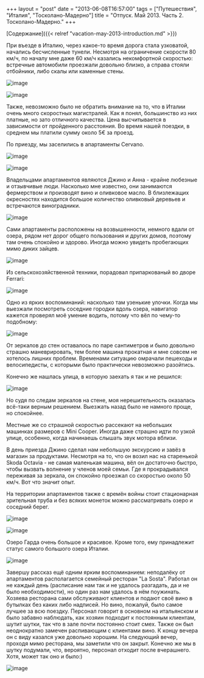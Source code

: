 +++
layout = "post"
date = "2013-06-08T16:57:00"
tags = ["Путешествия", "Италия", "Тосколано-Мадерно"]
title = "Отпуск. Май 2013. Часть 2. Тосколано-Мадерно."
+++

[Содержание]({{< relref "vacation-may-2013-introduction.md" >}})

При въезде в Италию, через какое-то время дорога стала узковатой, начались бесчисленные тунели. Несмотря на ограничение скорости 80 км/ч, по началу мне даже 60 км/ч казались некомфортной скоростью: встречные автомобили проезжали довольно близко, а справа стояли отбойники, либо скалы или каменные стены.

![image](/images/8df93b973316305c4ffeeb4316b6b080f57cc94640dd167c2b2ed5f9746d1cc9.jpg)

![image](/images/a8aa718886c888bc7ce73724b5c03697a362b1d9e2d5f93b3de5e0d120c6f514.jpg)

Также, невозможно было не обратить внимание на то, что в Италии очень много скоростных магистралей. Как я понял, большинство из них платные, но зато отличного качества. Цена высчитывается в зависимости от пройденного расстояния. Во время нашей поездки, в среднем мы платили сумму около 5€ за проезд.

По приезду, мы заселились в апартаменты Cervano.

![image](/images/3fc0db56ba76567a194e91bfef30695fd584dcdbb35e4ea78bab5aefa5a82958.jpg)

![image](/images/027805813dbc3f26e172df0cc096714f725d988179dbc390a2157c5692c3be34.jpg)

Владельцами апартаментов являются Джино и Анна - крайне любезные и отзывчивые люди. Насколько мне известно, они занимаются фермерством и производят вино и оливковое масло. В близлежащих окресностях находится большое количество оливковый деревьев и встречаются виноградники.

![image](/images/e8640c1166ea864f2b3f50161d603b30c144c4b626ac94ef3d0ff5f45fd382b2.jpg)

Сами апартаменты расположены на возвышенности, немного вдали от озера, рядом нет дорог общего пользования и других домов, поэтому там очень спокойно и здорово. Иногда можно увидеть пробегающих мимо диких зайцев.

![image](/images/78d49af5a3112c67ce52408751ffd66fef9fb9c71a00236839d4f9f4e927b654.jpg)

Из сельскохозяйственной техники, порадовал припаркованый во дворе Ferrari:

![image](/images/ce2a6fd8565f1670e4e2f17233e631099c94c83269f4e3952976cd5652eff026.jpg)

Одно из ярких воспоминаний: насколько там узенькие улочки. Когда мы выезжали посмотреть соседние городки вдоль озера, навигатор кажется проверял моё умение водить, потому что вёл по чему-то подобному:

![image](/images/0b89efc6929acd5e4062ab9e424b670d6698e8ef0f24dd8a51dcaf6d2f737099.jpg)

От зеркалов до стен оставалось по паре сантиметров и было довольно страшно маневрировать, тем более машина прокатная и мне совсем не хотелось лишних проблем. Временами ситуацию омрачали пешеходы и велосипедисты, с которыми было практически невозможно разойтись.

Конечно же нашлась улица, в которую заехать я так и не решился:

![image](/images/efdd6b33fe9fb7997e4f9a79536dd358ddf43b372461e87c1d83c6bd61910d73.jpg)

Но судя по следам зеркалов на стене, моя нерешительность оказалась всё-таки верным решением. Выезжать назад было не намного проще, но спокойнее.

Местные же со страшной скоростью рассекают на небольших машинках размеров с Mini Cooper. Иногда даже страшно идти по узкой улице, особенно, когда начинаешь слышать звук мотора вблизи.

В день приезда Джино сделал нам небольшую экскурсию и завёз в магазин за продуктами. Несмотря на то, что он возил нас на старенькой Skoda Octavia - не самая маленькая машина, вёл он достаточно быстро, чтобы вызвать волнение у членов моей семьи. Где я прокрадывался переживая за зеркала, он спокойно проезжал со скоростью около 50 км/ч. Вот что значит опыт.

На территории апартаментов также с времён войны стоит стационарная зрительная труба и без всяких монеток можно рассматривать озеро и соседний берег.

![image](/images/91d88702bd10986330b30e387410b087d3e4e790923dd7d7717b16831f2b2af7.jpg)

![image](/images/966d5652f4b76d0262e9273a051ceda1c20795c94e0f18447effe661eed61ec2.jpg)

Озеро Гарда очень большое и красивое. Кроме того, ему принадлежит статус самого большого озера Италии. 

![image](/images/cc64a82013b8e715454dec3bc72602c9d098a1bae147d095fd290b52c179109d.jpg)

Завершу рассказ ещё одним ярким воспоминанием: неподалёку от апартаментов располагается семейный ресторан "La Sosta". Работал он не каждый день (расписание нам так и не удалось разгадать, да и не было необходимости), но один раз нам удалось в нём поужинать. Хозяева ресторана сами обслуживают клиентов и подают своё вино в бутылках без каких либо надписей. Но вино, пожалуй, было самое лучшее за всю поездку. Персонал говорит в основном на итальянском и было забавно наблюдать, как хозяин подходит к постоянным клиентам, шутит шутки, так что в зале почти постоянно стоит смех. Также он был неоднократно замечен распивающим с клиентами вино. К концу вечера он с виду казался уже довольно хорошим. На следующий вечер, проходя мимо ресторана, мы заметили что он закрыт. Конечно же мы в шутку подумали, что, вероятно, персонал отходит после вчерашнего. Хотя, может так оно и было:)

![image](/images/d7a8a175ecefce623d8e4714f6a7b5597a5026911eec4b977fc5be65f4272424.jpg)